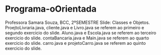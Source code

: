 # Programa-oOrientada
Professora Samara Souza, BCC, 2ºSEMESTRE
Slide: Classes e Objetos.
ProejtoLivraria.java, cliente.java e Livro.java se referem ao primeiro e segundo exercicio do slide.
Aluno.java e Escola.java se referem ao terceiro exercicio do slide.
contaBancaria.java e Main.java se referem ao quarto exercicio do slide.
carro.java e projetoCarro.java se referem ao quinto exercicio do slide. 
